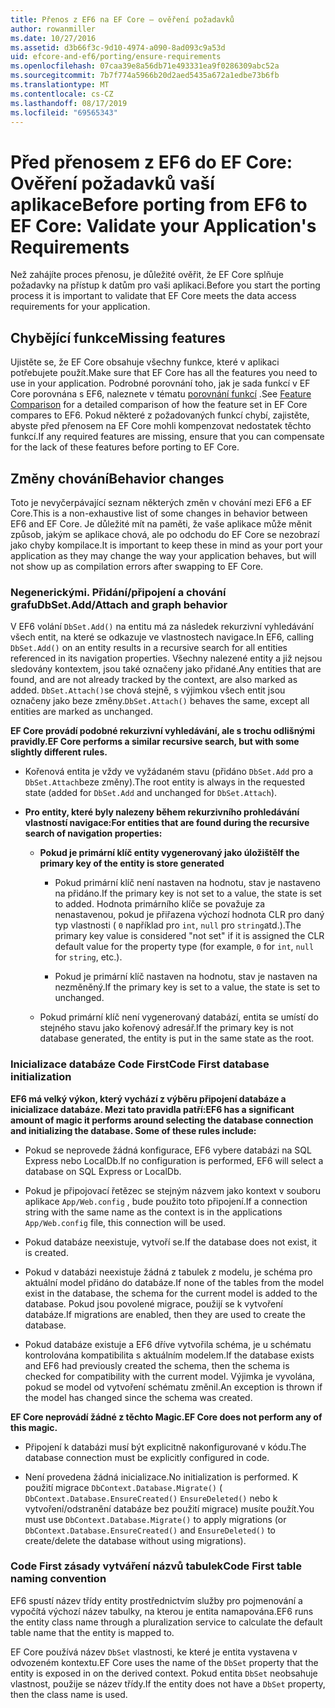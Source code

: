 ```yaml
---
title: Přenos z EF6 na EF Core – ověření požadavků
author: rowanmiller
ms.date: 10/27/2016
ms.assetid: d3b66f3c-9d10-4974-a090-8ad093c9a53d
uid: efcore-and-ef6/porting/ensure-requirements
ms.openlocfilehash: 07caa39e8a56db71e493331ea9f0286309abc52a
ms.sourcegitcommit: 7b7f774a5966b20d2aed5435a672a1edbe73b6fb
ms.translationtype: MT
ms.contentlocale: cs-CZ
ms.lasthandoff: 08/17/2019
ms.locfileid: "69565343"
---
```

# <a name="before-porting-from-ef6-to-ef-core-validate-your-applications-requirements"></a><span data-ttu-id="ce7d6-102">Před přenosem z EF6 do EF Core: Ověření požadavků vaší aplikace</span><span class="sxs-lookup"><span data-stu-id="ce7d6-102">Before porting from EF6 to EF Core: Validate your Application's Requirements</span></span>

<span data-ttu-id="ce7d6-103">Než zahájíte proces přenosu, je důležité ověřit, že EF Core splňuje požadavky na přístup k datům pro vaši aplikaci.</span><span class="sxs-lookup"><span data-stu-id="ce7d6-103">Before you start the porting process it is important to validate that EF Core meets the data access requirements for your application.</span></span>

## <a name="missing-features"></a><span data-ttu-id="ce7d6-104">Chybějící funkce</span><span class="sxs-lookup"><span data-stu-id="ce7d6-104">Missing features</span></span>

<span data-ttu-id="ce7d6-105">Ujistěte se, že EF Core obsahuje všechny funkce, které v aplikaci potřebujete použít.</span><span class="sxs-lookup"><span data-stu-id="ce7d6-105">Make sure that EF Core has all the features you need to use in your application.</span></span> <span data-ttu-id="ce7d6-106">Podrobné porovnání toho, jak je sada funkcí v EF Core porovnána s EF6, naleznete v tématu [porovnání funkcí](../features.md) .</span><span class="sxs-lookup"><span data-stu-id="ce7d6-106">See [Feature Comparison](../features.md) for a detailed comparison of how the feature set in EF Core compares to EF6.</span></span> <span data-ttu-id="ce7d6-107">Pokud některé z požadovaných funkcí chybí, zajistěte, abyste před přenosem na EF Core mohli kompenzovat nedostatek těchto funkcí.</span><span class="sxs-lookup"><span data-stu-id="ce7d6-107">If any required features are missing, ensure that you can compensate for the lack of these features before porting to EF Core.</span></span>

## <a name="behavior-changes"></a><span data-ttu-id="ce7d6-108">Změny chování</span><span class="sxs-lookup"><span data-stu-id="ce7d6-108">Behavior changes</span></span>

<span data-ttu-id="ce7d6-109">Toto je nevyčerpávající seznam některých změn v chování mezi EF6 a EF Core.</span><span class="sxs-lookup"><span data-stu-id="ce7d6-109">This is a non-exhaustive list of some changes in behavior between EF6 and EF Core.</span></span> <span data-ttu-id="ce7d6-110">Je důležité mít na paměti, že vaše aplikace může měnit způsob, jakým se aplikace chová, ale po odchodu do EF Core se nezobrazí jako chyby kompilace.</span><span class="sxs-lookup"><span data-stu-id="ce7d6-110">It is important to keep these in mind as your port your application as they may change the way your application behaves, but will not show up as compilation errors after swapping to EF Core.</span></span>

### <a name="dbsetaddattach-and-graph-behavior"></a><span data-ttu-id="ce7d6-111">Negenerickými. Přidání/připojení a chování grafu</span><span class="sxs-lookup"><span data-stu-id="ce7d6-111">DbSet.Add/Attach and graph behavior</span></span>

<span data-ttu-id="ce7d6-112">V EF6 volání `DbSet.Add()` na entitu má za následek rekurzivní vyhledávání všech entit, na které se odkazuje ve vlastnostech navigace.</span><span class="sxs-lookup"><span data-stu-id="ce7d6-112">In EF6, calling `DbSet.Add()` on an entity results in a recursive search for all entities referenced in its navigation properties.</span></span> <span data-ttu-id="ce7d6-113">Všechny nalezené entity a již nejsou sledovány kontextem, jsou také označeny jako přidané.</span><span class="sxs-lookup"><span data-stu-id="ce7d6-113">Any entities that are found, and are not already tracked by the context, are also marked as added.</span></span> <span data-ttu-id="ce7d6-114">`DbSet.Attach()`se chová stejně, s výjimkou všech entit jsou označeny jako beze změny.</span><span class="sxs-lookup"><span data-stu-id="ce7d6-114">`DbSet.Attach()` behaves the same, except all entities are marked as unchanged.</span></span>

<span data-ttu-id="ce7d6-115">**EF Core provádí podobné rekurzivní vyhledávání, ale s trochu odlišnými pravidly.**</span><span class="sxs-lookup"><span data-stu-id="ce7d6-115">**EF Core performs a similar recursive search, but with some slightly different rules.**</span></span>

*  <span data-ttu-id="ce7d6-116">Kořenová entita je vždy ve vyžádaném stavu (přidáno `DbSet.Add` pro a `DbSet.Attach`beze změny).</span><span class="sxs-lookup"><span data-stu-id="ce7d6-116">The root entity is always in the requested state (added for `DbSet.Add` and unchanged for `DbSet.Attach`).</span></span>

*  <span data-ttu-id="ce7d6-117">**Pro entity, které byly nalezeny během rekurzivního prohledávání vlastností navigace:**</span><span class="sxs-lookup"><span data-stu-id="ce7d6-117">**For entities that are found during the recursive search of navigation properties:**</span></span>

    *  <span data-ttu-id="ce7d6-118">**Pokud je primární klíč entity vygenerovaný jako úložiště**</span><span class="sxs-lookup"><span data-stu-id="ce7d6-118">**If the primary key of the entity is store generated**</span></span>

        * <span data-ttu-id="ce7d6-119">Pokud primární klíč není nastaven na hodnotu, stav je nastaveno na přidáno.</span><span class="sxs-lookup"><span data-stu-id="ce7d6-119">If the primary key is not set to a value, the state is set to added.</span></span> <span data-ttu-id="ce7d6-120">Hodnota primárního klíče se považuje za nenastavenou, pokud je přiřazena výchozí hodnota CLR pro daný typ vlastnosti ( `0` například pro `int`, `null` pro `string`atd.).</span><span class="sxs-lookup"><span data-stu-id="ce7d6-120">The primary key value is considered "not set" if it is assigned the CLR default value for the property type (for example, `0` for `int`, `null` for `string`, etc.).</span></span>

        * <span data-ttu-id="ce7d6-121">Pokud je primární klíč nastaven na hodnotu, stav je nastaven na nezměněný.</span><span class="sxs-lookup"><span data-stu-id="ce7d6-121">If the primary key is set to a value, the state is set to unchanged.</span></span>

    *  <span data-ttu-id="ce7d6-122">Pokud primární klíč není vygenerovaný databází, entita se umístí do stejného stavu jako kořenový adresář.</span><span class="sxs-lookup"><span data-stu-id="ce7d6-122">If the primary key is not database generated, the entity is put in the same state as the root.</span></span>

### <a name="code-first-database-initialization"></a><span data-ttu-id="ce7d6-123">Inicializace databáze Code First</span><span class="sxs-lookup"><span data-stu-id="ce7d6-123">Code First database initialization</span></span>

<span data-ttu-id="ce7d6-124">**EF6 má velký výkon, který vychází z výběru připojení databáze a inicializace databáze. Mezi tato pravidla patří:**</span><span class="sxs-lookup"><span data-stu-id="ce7d6-124">**EF6 has a significant amount of magic it performs around selecting the database connection and initializing the database. Some of these rules include:**</span></span>

* <span data-ttu-id="ce7d6-125">Pokud se neprovede žádná konfigurace, EF6 vybere databázi na SQL Express nebo LocalDb.</span><span class="sxs-lookup"><span data-stu-id="ce7d6-125">If no configuration is performed, EF6 will select a database on SQL Express or LocalDb.</span></span>

* <span data-ttu-id="ce7d6-126">Pokud je připojovací řetězec se stejným názvem jako kontext v souboru aplikace `App/Web.config` , bude použito toto připojení.</span><span class="sxs-lookup"><span data-stu-id="ce7d6-126">If a connection string with the same name as the context is in the applications `App/Web.config` file, this connection will be used.</span></span>

* <span data-ttu-id="ce7d6-127">Pokud databáze neexistuje, vytvoří se.</span><span class="sxs-lookup"><span data-stu-id="ce7d6-127">If the database does not exist, it is created.</span></span>

* <span data-ttu-id="ce7d6-128">Pokud v databázi neexistuje žádná z tabulek z modelu, je schéma pro aktuální model přidáno do databáze.</span><span class="sxs-lookup"><span data-stu-id="ce7d6-128">If none of the tables from the model exist in the database, the schema for the current model is added to the database.</span></span> <span data-ttu-id="ce7d6-129">Pokud jsou povolené migrace, použijí se k vytvoření databáze.</span><span class="sxs-lookup"><span data-stu-id="ce7d6-129">If migrations are enabled, then they are used to create the database.</span></span>

* <span data-ttu-id="ce7d6-130">Pokud databáze existuje a EF6 dříve vytvořila schéma, je u schématu kontrolována kompatibilita s aktuálním modelem.</span><span class="sxs-lookup"><span data-stu-id="ce7d6-130">If the database exists and EF6 had previously created the schema, then the schema is checked for compatibility with the current model.</span></span> <span data-ttu-id="ce7d6-131">Výjimka je vyvolána, pokud se model od vytvoření schématu změnil.</span><span class="sxs-lookup"><span data-stu-id="ce7d6-131">An exception is thrown if the model has changed since the schema was created.</span></span>

<span data-ttu-id="ce7d6-132">**EF Core neprovádí žádné z těchto Magic.**</span><span class="sxs-lookup"><span data-stu-id="ce7d6-132">**EF Core does not perform any of this magic.**</span></span>

* <span data-ttu-id="ce7d6-133">Připojení k databázi musí být explicitně nakonfigurované v kódu.</span><span class="sxs-lookup"><span data-stu-id="ce7d6-133">The database connection must be explicitly configured in code.</span></span>

* <span data-ttu-id="ce7d6-134">Není provedena žádná inicializace.</span><span class="sxs-lookup"><span data-stu-id="ce7d6-134">No initialization is performed.</span></span> <span data-ttu-id="ce7d6-135">K použití migrace `DbContext.Database.Migrate()` ( `DbContext.Database.EnsureCreated()` `EnsureDeleted()` nebo k vytvoření/odstranění databáze bez použití migrace) musíte použít.</span><span class="sxs-lookup"><span data-stu-id="ce7d6-135">You must use `DbContext.Database.Migrate()` to apply migrations (or `DbContext.Database.EnsureCreated()` and `EnsureDeleted()` to create/delete the database without using migrations).</span></span>

### <a name="code-first-table-naming-convention"></a><span data-ttu-id="ce7d6-136">Code First zásady vytváření názvů tabulek</span><span class="sxs-lookup"><span data-stu-id="ce7d6-136">Code First table naming convention</span></span>

<span data-ttu-id="ce7d6-137">EF6 spustí název třídy entity prostřednictvím služby pro pojmenování a vypočítá výchozí název tabulky, na kterou je entita namapována.</span><span class="sxs-lookup"><span data-stu-id="ce7d6-137">EF6 runs the entity class name through a pluralization service to calculate the default table name that the entity is mapped to.</span></span>

<span data-ttu-id="ce7d6-138">EF Core používá název `DbSet` vlastnosti, ke které je entita vystavena v odvozeném kontextu.</span><span class="sxs-lookup"><span data-stu-id="ce7d6-138">EF Core uses the name of the `DbSet` property that the entity is exposed in on the derived context.</span></span> <span data-ttu-id="ce7d6-139">Pokud entita `DbSet` neobsahuje vlastnost, použije se název třídy.</span><span class="sxs-lookup"><span data-stu-id="ce7d6-139">If the entity does not have a `DbSet` property, then the class name is used.</span></span>
